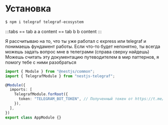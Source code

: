 # Установка

```bash
$ npm i telegraf telegraf-ecosystem
```

:::tabs
== tab a
a content
== tab b
b content
:::

Я рассчитываю на то, что ты уже работал с express или telegraf и понимаешь фундамент работы. Если что-то будет непонятно, ты всегда можешь задать вопрос мне в телеграмм (справа сверху найдешь)
Можешь считать эту документацию путеводителем в мир паттернов, я помогу тебе с ними разобраться

```typescript
import { Module } from "@nestjs/common";
import { TelegrafModule } from "nestjs-telegraf";

@Module({
  imports: [
    TelegrafModule.forRoot({
      token: "TELEGRAM_BOT_TOKEN", // Полученный токен от https://t.me/BotFather
    }),
  ],
})
export class AppModule {}
```
